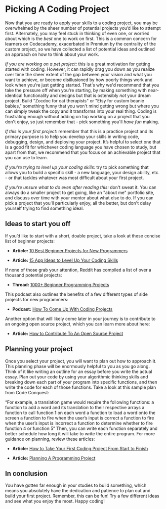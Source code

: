 # Picking A Coding Project
Now that you are ready to apply your skills to a coding project, you may be overwhelmed by the sheer number of potential projects you’d like to attempt first. Alternately, you may feel stuck in thinking of even one, or worried about which is the *best* one to work on first. This is a common concern for learners on Codecademy, exacerbated in Premium by the centrality of the custom project, so we have collected a list of potential ideas and outlined an approach on how to think about your work.

*If you are working on a pet project:* this is a great motivation for getting started with coding.  However, it can rapidly drag you down as you realize over time the sheer extent of the gap between your vision and what you want to achieve, or become disillusioned by how poorly things work and look when you're just getting started.  That's why we'd recommend that you take the pressure off when you're starting, by making something with near-identical functionality and designs but that is ostensibly _not_ your dream project.  Build "Zocdoc for cat therapists" or "Etsy for custom beanie babies," something funny that you won't mind getting wrong but where you can simply tweak the copy and it transforms into your real thing.  Coding is frustrating enough without adding on top working on a project that you don't enjoy, so just remember that - pick something you'll _have fun_ making.

*If this is your first project:* remember that this is a practice project and its primary purpose is to help you develop your skills in writing code, debugging, design, and deploying your project. It’s helpful to select one that is a good fit for whichever coding language you have chosen to study, but apart from that, we recommend that you focus on an achievable project that you can use to learn. 
 
*If you’re trying to level up your coding skills:* try to pick something that allows you to build a specific skill - a new language, your design ability, etc. - or that tackles whatever was most difficult about your first project.

*If you're unsure what to do even after reading this:* don't sweat it.  You can always do a smaller project to get going, like an "about me" portfolio site, and discuss over time with your mentor about what else to do.  If you can pick a project that you'll particularly enjoy, all the better, but don't delay yourself trying to find something ideal.
 
## Ideas to start you off
 
If you’d like to start with a short, doable project, take a look at these concise list of beginner projects:
 
* **Article:** [10 Best Beginner Projects for New Programmers](https://www.makeuseof.com/tag/beginner-programming-projects/)
 
* **Article:** [15 App Ideas to Level Up Your Coding Skills](https://blog.bitsrc.io/15-app-ideas-to-build-and-level-up-your-coding-skills-28612c72a3b1)
 
If none of those grab your attention, Reddit has compiled a list of over a thousand potential projects: 
 
* **Thread:** [1000+ Beginner Programming Projects](https://www.reddit.com/r/learnprogramming/comments/2a9ygh/1000_beginner_programming_projects_xpost/)
 
This podcast also outlines the benefits of a few different types of side projects for new programmers:
 
* **Podcast:** [How To Come Up With Coding Projects](https://learntocodewith.me/podcast/programming-projects/)
 
Another option that will likely come later in your journey is to contribute to an ongoing open source project, which you can learn more about here: 
 
* **Article:** [How to Contribute To An Open Source Project](https://rubygarage.org/blog/how-contribute-to-open-source-projects) 
 
 
## Planning your project
Once you select your project, you will want to plan out how to approach it. This planning phase will be enormously helpful to you as you go along. Think of it like writing an outline for an essay before you write the actual essay. Plan out your code by using your algorithmic thinking skills and breaking down each part of your program into specific functions, and then write the code for each of those functions. Take a look at this sample plan from Code Conquest: 
 
“For example, a translation game would require the following functions:
a function to add a word and its translation to their respective arrays
a function to call function 1 on each word
a function to load a word onto the screen
a function to fire when the user’s input is correct
a function to fire when the user’s input is incorrect
a function to determine whether to fire function 4 or function 5”
Then, you can write each function separately and better schedule how long it will take to write the entire program. 
For more guidance on planning, review these articles: 
 
* **Article:** [How to Take Your First Coding Project From Start to Finish](https://lifehacker.com/how-to-take-your-first-coding-project-from-start-to-fin-5836753)
 
* **Article:** [Planning A Programming Project](https://www.khanacademy.org/computing/computer-programming/programming/good-practices/a/planning-a-programming-project)
 
 
## In conclusion
You have gotten far enough in your studies to build something, which means you absolutely have the dedication and patience to plan out and build your first project. Remember, this can be fun! Try a few different ideas and see what you enjoy the most. Happy coding!
